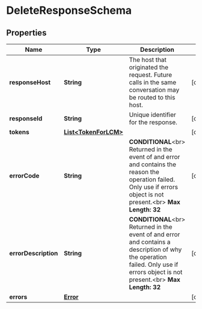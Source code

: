 
# DeleteResponseSchema

## Properties
Name | Type | Description | Notes
------------ | ------------- | ------------- | -------------
**responseHost** | **String** | The host that originated the request. Future calls in the same conversation may be routed to this host.  |  [optional]
**responseId** | **String** | Unique identifier for the response.  |  [optional]
**tokens** | [**List&lt;TokenForLCM&gt;**](TokenForLCM.md) |  |  [optional]
**errorCode** | **String** | __CONDITIONAL__&lt;br&gt; Returned in the event of and error and contains the reason the operation failed. Only use if errors object is not present.&lt;br&gt; __Max Length: 32__  |  [optional]
**errorDescription** | **String** | __CONDITIONAL__&lt;br&gt; Returned in the event of and error and contains a description of why the operation failed. Only use if errors object is not present.&lt;br&gt; __Max Length: 32__    |  [optional]
**errors** | [**Error**](Error.md) |  |  [optional]



